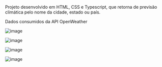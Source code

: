  Projeto desenvolvido em HTML, CSS e Typescript, que retorna de previsão climática pelo nome da cidade, estado ou país.

 Dados consumidos da API OpenWeather

![image](https://github.com/WallFerreira/condicoes-climaticas/assets/47425983/a65dc9ad-96c5-4253-98a7-659288bfe41c)

![image](https://github.com/WallFerreira/condicoes-climaticas/assets/47425983/0dcab5dd-c018-4a19-b25d-bcb7eac5cd3d)

![image](https://github.com/WallFerreira/condicoes-climaticas/assets/47425983/0b291bd3-71e2-4be8-b93d-7b4122ab83f8)

![image](https://github.com/WallFerreira/condicoes-climaticas/assets/47425983/3bd3da64-80f8-4a2a-bbec-9f0311934ea0)
